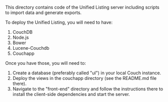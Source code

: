 This directory contains code of the Unified Listing server including scripts to import data and generate exports.

To deploy the Unified Listing, you will need to have:

1. CouchDB
2. Node.js
3. Bower
4. Lucene-Couchdb
5. Couchapp


Once you have those, you will need to:

1.  Create a database (preferably called "ul") in your local Couch instance.
2.  Deploy the views in the couchapp directory (see the README.md file there).
3.  Navigate to the "front-end" directory and follow the instructions there to install the client-side dependencies and start the server.
